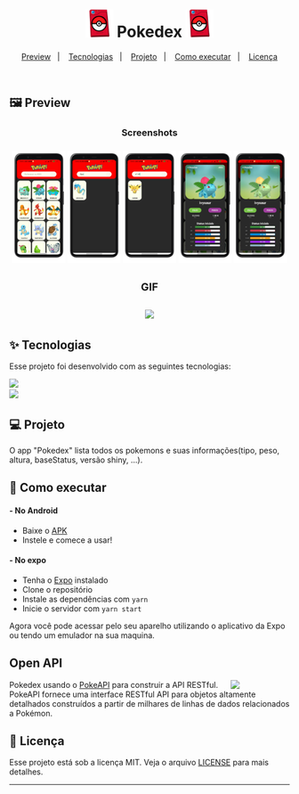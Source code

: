 <h1 align="center">
 <span><img height = "50px" src="./assets/icon.png"/> </span>
   Pokedex
   <span><img height = "50px" src="./assets/icon.png"/> </span>
</h1>

<p align="center">
  <a href="#-preview">Preview</a>&nbsp;&nbsp;&nbsp;|&nbsp;&nbsp;&nbsp;
  <a href="#-tecnologias">Tecnologias</a>&nbsp;&nbsp;&nbsp;|&nbsp;&nbsp;&nbsp;
  <a href="#-projeto">Projeto</a>&nbsp;&nbsp;&nbsp;|&nbsp;&nbsp;&nbsp;
  <a href="#-como-executar">Como executar</a>&nbsp;&nbsp;&nbsp;|&nbsp;&nbsp;&nbsp;
  <a href="#-licença">Licença</a>
</p>

<br>

 ## 🖼️ Preview
 <div align="center">
 <h3>Screenshots<h3/>
  <img width = "19%" src="./assets/previews/home_google-pixel4-justblack-portrait.png"/>
  <img width = "19%" src="./assets/previews/searchName_google-pixel4-justblack-portrait.png"/>
  <img width = "19%" src="./assets/previews/searchNumber_google-pixel4-justblack-portrait.png"/>
  <img width = "19%" src="./assets/previews/modalCard_google-pixel4-justblack-portrait.png"/>
  <img width = "19%" src="./assets/previews/modalCardShiny_google-pixel4-justblack-portrait.png"/>

 <div align="center">
    <h3>GIF<h3/>
<img width = "25%" src="./assets/previews/preview.gif"/>
 </div>
    </div>


## ✨ Tecnologias

Esse projeto foi desenvolvido com as seguintes tecnologias:

  <a href="https://reactnative.dev/" alt="React Native">
  <img src="https://img.shields.io/badge/React_Native-20232A?style=for-the-badge&logo=react&logoColor=61DAFB"/></a>
<br>
  <a href="https://expo.io/" alt="Expo">
  <img src="https://img.shields.io/badge/Expo-1B1F23?style=for-the-badge&logo=expo&logoColor=white" /></a>
  
## 💻 Projeto


O app "Pokedex" lista todos os pokemons e suas informações(tipo, peso, altura, baseStatus, versão shiny, ...).

## 🚀 Como executar
#### - No Android
- Baixe o [APK](./Pokedex.apk) 
- Instele e comece a usar!

 
#### - No expo
- Tenha o [Expo](https://expo.io/) instalado
- Clone o repositório
- Instale as dependências com `yarn`
- Inicie o servidor com `yarn start`

Agora você pode acessar pelo seu aparelho utilizando o aplicativo da Expo ou tendo um emulador na sua maquina.





## Open API

<img src="https://user-images.githubusercontent.com/24237865/83422649-d1b1d980-a464-11ea-8c91-a24fdf89cd6b.png" align="right" width="21%"/>

Pokedex usando o [PokeAPI](https://pokeapi.co/) para construir a API RESTful. <br> 
PokeAPI fornece uma interface RESTful API para objetos altamente detalhados construídos a partir de milhares de linhas de dados relacionados a Pokémon.


## 📄 Licença

Esse projeto está sob a licença MIT. Veja o arquivo [LICENSE](LICENSE.md) para mais detalhes.

---

